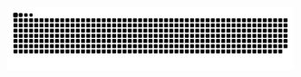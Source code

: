 ![snake gif](https://github.com/Shavishka/Shavishka/blob/output/github-contribution-grid-snake-dark.svg)
